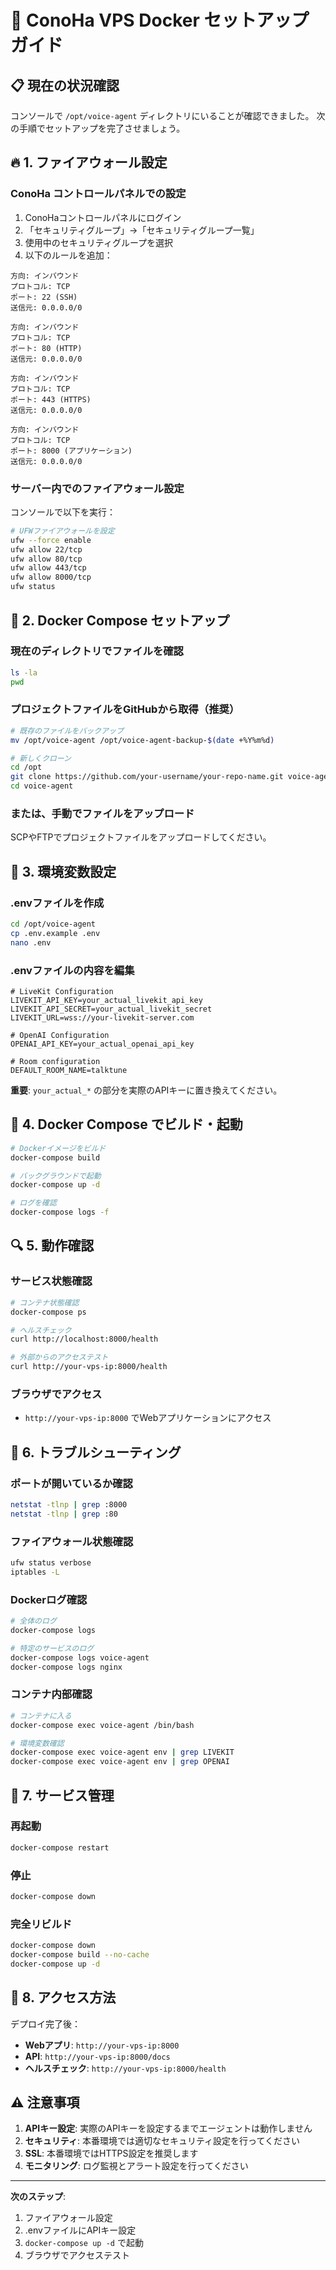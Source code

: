 # 🚀 ConoHa VPS Docker セットアップガイド

## 📋 現在の状況確認

コンソールで `/opt/voice-agent` ディレクトリにいることが確認できました。
次の手順でセットアップを完了させましょう。

## 🔥 1. ファイアウォール設定

### ConoHa コントロールパネルでの設定
1. ConoHaコントロールパネルにログイン
2. 「セキュリティグループ」→「セキュリティグループ一覧」
3. 使用中のセキュリティグループを選択
4. 以下のルールを追加：

```
方向: インバウンド
プロトコル: TCP
ポート: 22 (SSH)
送信元: 0.0.0.0/0

方向: インバウンド  
プロトコル: TCP
ポート: 80 (HTTP)
送信元: 0.0.0.0/0

方向: インバウンド
プロトコル: TCP  
ポート: 443 (HTTPS)
送信元: 0.0.0.0/0

方向: インバウンド
プロトコル: TCP
ポート: 8000 (アプリケーション)
送信元: 0.0.0.0/0
```

### サーバー内でのファイアウォール設定
コンソールで以下を実行：

```bash
# UFWファイアウォールを設定
ufw --force enable
ufw allow 22/tcp
ufw allow 80/tcp  
ufw allow 443/tcp
ufw allow 8000/tcp
ufw status
```

## 🐳 2. Docker Compose セットアップ

### 現在のディレクトリでファイルを確認
```bash
ls -la
pwd
```

### プロジェクトファイルをGitHubから取得（推奨）
```bash
# 既存のファイルをバックアップ
mv /opt/voice-agent /opt/voice-agent-backup-$(date +%Y%m%d)

# 新しくクローン
cd /opt
git clone https://github.com/your-username/your-repo-name.git voice-agent
cd voice-agent
```

### または、手動でファイルをアップロード
SCPやFTPでプロジェクトファイルをアップロードしてください。

## 🔑 3. 環境変数設定

### .envファイルを作成
```bash
cd /opt/voice-agent
cp .env.example .env
nano .env
```

### .envファイルの内容を編集
```env
# LiveKit Configuration
LIVEKIT_API_KEY=your_actual_livekit_api_key
LIVEKIT_API_SECRET=your_actual_livekit_secret  
LIVEKIT_URL=wss://your-livekit-server.com

# OpenAI Configuration
OPENAI_API_KEY=your_actual_openai_api_key

# Room configuration
DEFAULT_ROOM_NAME=talktune
```

**重要**: `your_actual_*` の部分を実際のAPIキーに置き換えてください。

## 🚀 4. Docker Compose でビルド・起動

```bash
# Dockerイメージをビルド
docker-compose build

# バックグラウンドで起動
docker-compose up -d

# ログを確認
docker-compose logs -f
```

## 🔍 5. 動作確認

### サービス状態確認
```bash
# コンテナ状態確認
docker-compose ps

# ヘルスチェック
curl http://localhost:8000/health

# 外部からのアクセステスト
curl http://your-vps-ip:8000/health
```

### ブラウザでアクセス
- `http://your-vps-ip:8000` でWebアプリケーションにアクセス

## 🔧 6. トラブルシューティング

### ポートが開いているか確認
```bash
netstat -tlnp | grep :8000
netstat -tlnp | grep :80
```

### ファイアウォール状態確認
```bash
ufw status verbose
iptables -L
```

### Dockerログ確認
```bash
# 全体のログ
docker-compose logs

# 特定のサービスのログ
docker-compose logs voice-agent
docker-compose logs nginx
```

### コンテナ内部確認
```bash
# コンテナに入る
docker-compose exec voice-agent /bin/bash

# 環境変数確認
docker-compose exec voice-agent env | grep LIVEKIT
docker-compose exec voice-agent env | grep OPENAI
```

## 🔄 7. サービス管理

### 再起動
```bash
docker-compose restart
```

### 停止
```bash
docker-compose down
```

### 完全リビルド
```bash
docker-compose down
docker-compose build --no-cache
docker-compose up -d
```

## 📱 8. アクセス方法

デプロイ完了後：
- **Webアプリ**: `http://your-vps-ip:8000`
- **API**: `http://your-vps-ip:8000/docs`
- **ヘルスチェック**: `http://your-vps-ip:8000/health`

## ⚠️ 注意事項

1. **APIキー設定**: 実際のAPIキーを設定するまでエージェントは動作しません
2. **セキュリティ**: 本番環境では適切なセキュリティ設定を行ってください
3. **SSL**: 本番環境ではHTTPS設定を推奨します
4. **モニタリング**: ログ監視とアラート設定を行ってください

---

**次のステップ**: 
1. ファイアウォール設定
2. .envファイルにAPIキー設定
3. `docker-compose up -d` で起動
4. ブラウザでアクセステスト